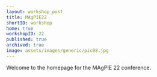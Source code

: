 ```yaml
---
layout: workshop_post
title: MAgPIE22
shortID: workshop
home: true
workshopID: 22
published: true
archived: true
image: assets/images/generic/pic08.jpg
---
```


Welcome to the homepage for the MAgPIE 22 conference.